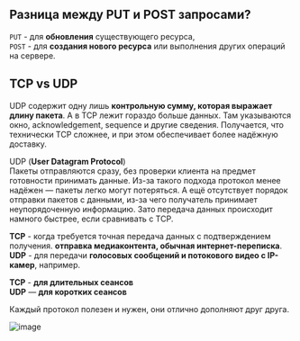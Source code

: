 <h2>Разница между PUT и POST запросами?</h2>  
  
`PUT` - для **обновления** существующего ресурса,  
`POST` - для **создания нового ресурса** или выполнения других операций на сервере.  

<h2>TCP vs UDP</h2>  

 UDP содержит одну лишь **контрольную сумму, которая выражает длину пакета**. А в TCP лежит гораздо больше данных. Там указываются окно, acknowledgement, sequence и другие сведения. Получается, что технически TCP сложнее, и при этом обеспечивает более надёжную доставку.  

UDP (**User Datagram Protocol**)  
Пакеты отправляются сразу, без проверки клиента на предмет готовности принимать данные. Из-за такого подхода протокол менее надёжен — пакеты легко могут потеряться. А ещё отсутствует порядок отправки пакетов с данными, из-за чего получатель принимает неупорядоченную информацию. Зато передача данных происходит намного быстрее, если сравнивать с TCP.  

**TCP** -  когда требуется точная передача данных с подтверждением получения. **отправка медиаконтента, обычная интернет-переписка**.  
**UDP** - для передачи **голосовых сообщений и потокового видео с IP-камер**, например.  
  
**TCP** - **для длительных сеансов**  
**UDP** — **для коротких сеансов**  
  
Каждый протокол полезен и нужен, они отлично дополняют друг друга.  

 ![image](https://github.com/AntonGitCode/FEFAQ/assets/117078390/0d921b63-db94-43d0-9f07-b4c26bdb61f0)

